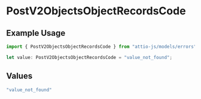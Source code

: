 # PostV2ObjectsObjectRecordsCode

## Example Usage

```typescript
import { PostV2ObjectsObjectRecordsCode } from "attio-js/models/errors";

let value: PostV2ObjectsObjectRecordsCode = "value_not_found";
```

## Values

```typescript
"value_not_found"
```